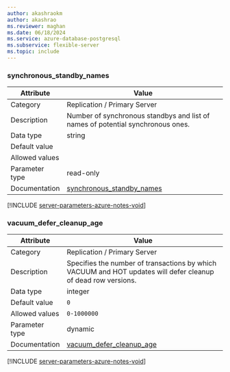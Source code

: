 ```yaml
---
author: akashraokm
author: akashrao
ms.reviewer: maghan
ms.date: 06/18/2024
ms.service: azure-database-postgresql
ms.subservice: flexible-server
ms.topic: include
---
```

### synchronous_standby_names

| Attribute      | Value                                                      |
|----------------|------------------------------------------------------------|
| Category       | Replication / Primary Server |
| Description    | Number of synchronous standbys and list of names of potential synchronous ones.                               |
| Data type      | string    |
| Default value  |               |
| Allowed values |                |
| Parameter type | read-only      |
| Documentation  | [synchronous_standby_names](https://www.postgresql.org/docs/11/runtime-config-replication.html#GUC-SYNCHRONOUS-STANDBY-NAMES) |


[!INCLUDE [server-parameters-azure-notes-void](./server-parameters-azure-notes-void.md)]



### vacuum_defer_cleanup_age

| Attribute      | Value                                                      |
|----------------|------------------------------------------------------------|
| Category       | Replication / Primary Server |
| Description    | Specifies the number of transactions by which VACUUM and HOT updates will defer cleanup of dead row versions. |
| Data type      | integer   |
| Default value  | `0`           |
| Allowed values | `0-1000000`    |
| Parameter type | dynamic        |
| Documentation  | [vacuum_defer_cleanup_age](https://www.postgresql.org/docs/11/runtime-config-replication.html#GUC-VACUUM-DEFER-CLEANUP-AGE)   |


[!INCLUDE [server-parameters-azure-notes-void](./server-parameters-azure-notes-void.md)]



